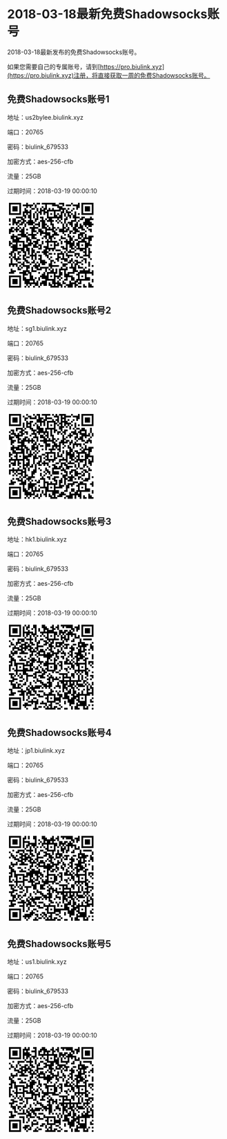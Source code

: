 # 2018-03-18最新免费Shadowsocks账号

2018-03-18最新发布的免费Shadowsocks账号。

如果您需要自己的专属账号，请到[https://pro.biulink.xyz](https://pro.biulink.xyz)注册，将直接获取一周的免费Shadowsocks账号。

## 免费Shadowsocks账号1

地址：us2bylee.biulink.xyz

端口：20765

密码：biulink_679533

加密方式：aes-256-cfb

流量：25GB

过期时间：2018-03-19 00:00:10

![二维码](qrcode/2646f970-64c4-43cc-ac30-a7917d30f74b.png)

## 免费Shadowsocks账号2

地址：sg1.biulink.xyz

端口：20765

密码：biulink_679533

加密方式：aes-256-cfb

流量：25GB

过期时间：2018-03-19 00:00:10

![二维码](qrcode/2f2c40b5-b602-4180-85bc-39f1d0b8f39d.png)

## 免费Shadowsocks账号3

地址：hk1.biulink.xyz

端口：20765

密码：biulink_679533

加密方式：aes-256-cfb

流量：25GB

过期时间：2018-03-19 00:00:10

![二维码](qrcode/2bfe2efe-ec40-4de5-bd94-c649ad560b91.png)

## 免费Shadowsocks账号4

地址：jp1.biulink.xyz

端口：20765

密码：biulink_679533

加密方式：aes-256-cfb

流量：25GB

过期时间：2018-03-19 00:00:10

![二维码](qrcode/c5192889-4aac-4d1a-98d6-7aba0fc27677.png)

## 免费Shadowsocks账号5

地址：us1.biulink.xyz

端口：20765

密码：biulink_679533

加密方式：aes-256-cfb

流量：25GB

过期时间：2018-03-19 00:00:10

![二维码](qrcode/2e043bd1-4d1c-48f3-a862-2c2c7bd12f4f.png)

